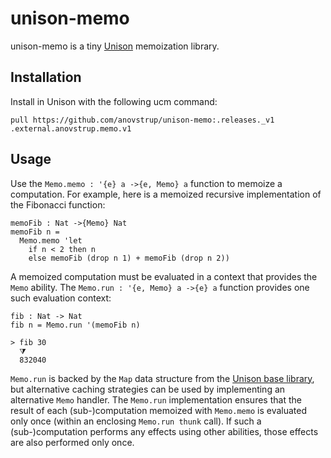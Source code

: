 # unison-memo

unison-memo is a tiny [Unison](https://unisonweb.org) memoization library.

## Installation

Install in Unison with the following ucm command:
```
pull https://github.com/anovstrup/unison-memo:.releases._v1 .external.anovstrup.memo.v1
```

## Usage

Use the `Memo.memo : '{e} a ->{e, Memo} a` function to memoize a computation. For example, here is a memoized recursive implementation of the Fibonacci function:

```
memoFib : Nat ->{Memo} Nat
memoFib n =
  Memo.memo 'let
    if n < 2 then n
    else memoFib (drop n 1) + memoFib (drop n 2))
```

A memoized computation must be evaluated in a context that provides the `Memo` ability. The `Memo.run : '{e, Memo} a ->{e} a` function provides one such evaluation context:

```
fib : Nat -> Nat
fib n = Memo.run '(memoFib n)

> fib 30
  ⧩
  832040
```

`Memo.run` is backed by the `Map` data structure from the [Unison base library](https://github.com/unisonweb/base), but alternative caching strategies can be used by implementing an alternative `Memo` handler. The `Memo.run` implementation ensures that the result of each (sub-)computation memoized with `Memo.memo` is evaluated only once (within an enclosing `Memo.run thunk` call). If such a (sub-)computation performs any effects using other abilities, those effects are also performed only once.
